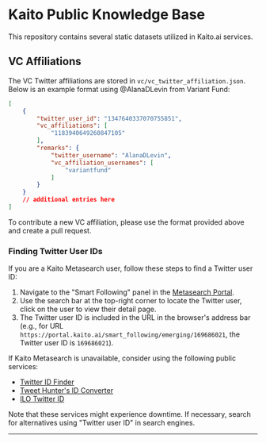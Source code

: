 # Kaito Public Knowledge Base

This repository contains several static datasets utilized in Kaito.ai services.

## VC Affiliations

The VC Twitter affiliations are stored in `vc/vc_twitter_affiliation.json`. Below is an example format using @AlanaDLevin from Variant Fund:

```json
[
    {
        "twitter_user_id": "1347640337070755851",
        "vc_affiliations": [
            "1183940649260847105"
        ],
        "remarks": {
            "twitter_username": "AlanaDLevin",
            "vc_affiliation_usernames": [
                "variantfund"
            ]
        }
    }
    // additional entries here
]
```

To contribute a new VC affiliation, please use the format provided above and create a pull request.

### Finding Twitter User IDs

If you are a Kaito Metasearch user, follow these steps to find a Twitter user ID:

1. Navigate to the "Smart Following" panel in the [Metasearch Portal](https://portal.kaito.ai/smart_following).
2. Use the search bar at the top-right corner to locate the Twitter user, click on the user to view their detail page.
3. The Twitter user ID is included in the URL in the browser's address bar (e.g., for URL `https://portal.kaito.ai/smart_following/emerging/169686021`, the Twitter user ID is `169686021`).

If Kaito Metasearch is unavailable, consider using the following public services:

- [Twitter ID Finder](https://twiteridfinder.com/)
- [Tweet Hunter's ID Converter](https://tweethunter.io/twitter-id-converter)
- [ILO Twitter ID](https://ilo.so/twitter-id/)

Note that these services might experience downtime. If necessary, search for alternatives using "Twitter user ID" in search engines.

---